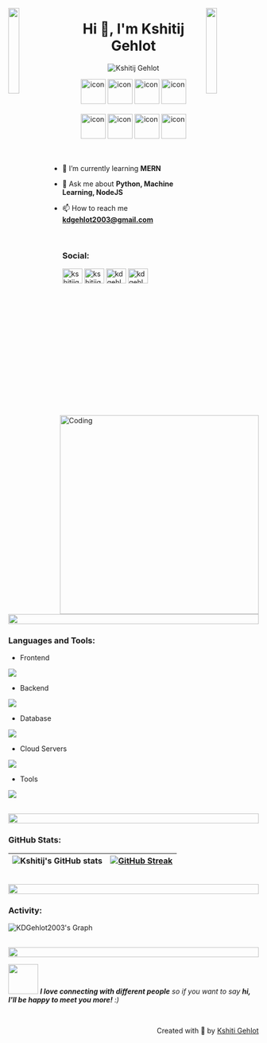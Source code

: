 <img align="left" src="https://user-images.githubusercontent.com/65187002/144930161-2f783401-8d27-4fdf-a2f7-cc0ba32f1f1f.gif" width="21%" style="display:inline;"><img align="right" src="https://user-images.githubusercontent.com/65187002/144930161-2f783401-8d27-4fdf-a2f7-cc0ba32f1f1f.gif" width="21%" style="display:inline;">

<h1 align="center">Hi 👋, I'm Kshitij Gehlot</h1>
<!-- <h3 align="center">A passionate Programmer from India</h3> -->
<!-- <p align="center">I am fascinated by how computer technology 🌐 has changed our lives in unexpected ways. Seeing the growth of computer science made me want to study software engineering from a young age, and my enthusiasm has only grown since then. And also I love exploring new tech stack 💻 and leveraging them to build cool stuffs 🛠️</p> -->

<p align="center"> 
 <img src="https://komarev.com/ghpvc/?username=KDGehlot2003&label=Profile%20views&color=0e75b6&style=flat" alt="Kshitij Gehlot" /> 
 <!-- <img src="https://img.shields.io/badge/Languages-Python | Java | PHP | Typescript | Node | React -green.svg" alt="Kshitij Gehlot's languages" /> -->
 <!-- <img alt="Profile followers" src="https://img.shields.io/github/followers/KDGehlot2003"> -->
</p>

<div align="center">
  <img src="https://techstack-generator.vercel.app/python-icon.svg" alt="icon" width="50" height="50" />
  <img src="https://techstack-generator.vercel.app/js-icon.svg" alt="icon"width="50" height="50" />
  <img src="https://techstack-generator.vercel.app/react-icon.svg" alt="icon" width="50" height="50" />
 <img src="https://techstack-generator.vercel.app/mysql-icon.svg" alt="icon" width="50" height="50" />
</div>

<br>

<div align="center">
  <img src="https://techstack-generator.vercel.app/docker-icon.svg" alt="icon" width="50" height="50" />
<!--   <img src="https://techstack-generator.vercel.app/aws-icon.svg" alt="icon" width="50" height="50" /> -->
<!--   <img src="https://techstack-generator.vercel.app/mysql-icon.svg" alt="icon" width="50" height="50" /> -->
  <img src="https://techstack-generator.vercel.app/github-icon.svg" alt="icon" width="50" height="50" />
  <img src="https://techstack-generator.vercel.app/restapi-icon.svg" alt="icon" width="50" height="50" />
  <img src="https://techstack-generator.vercel.app/nginx-icon.svg" alt="icon" width="50" height="50" />
</div>

<img align="right" alt="Coding" width="400" src="https://user-images.githubusercontent.com/74038190/229223263-cf2e4b07-2615-4f87-9c38-e37600f8381a.gif">
<br><br>

<!-- - 🔭 I’m currently working on **UA IT(JKH IT)** -->

- 🌱 I’m currently learning **MERN**

<!-- - 👨‍💻 All of my projects are available at [kdgehlot's workspace](http://) -->

- 💬 Ask me about **Python, Machine Learning, NodeJS**

- 📫 How to reach me **kdgehlot2003@gmail.com**

<!-- - 📄 Know about my experiences [my experiences](http://) -->

<!-- - ⚡ Fun fact **I think I'm funny** -->

<br>
<h3 align="left">Social:</h3>
<p align="left">
<a href="https://www.linkedin.com/in/kshitijgehlot/" target="blank"><img align="center" src="https://raw.githubusercontent.com/rahuldkjain/github-profile-readme-generator/master/src/images/icons/Social/linked-in-alt.svg" alt="kshitijgehlot" height="30" width="40" /></a>
<a href="https://www.instagram.com/kshitijgehlot10/" target="blank"><img align="center" src="https://raw.githubusercontent.com/rahuldkjain/github-profile-readme-generator/master/src/images/icons/Social/instagram.svg" alt="kshitijgehlot" height="30" width="40" /></a>
<a href="https://www.hackerrank.com/kdgehlot2003" target="blank"><img align="center" src="https://raw.githubusercontent.com/rahuldkjain/github-profile-readme-generator/master/src/images/icons/Social/hackerrank.svg" alt="kdgehlot2003" height="30" width="40" /></a>
<a href="https://www.leetcode.com/kdgehlot2003" target="blank"><img align="center" src="https://raw.githubusercontent.com/rahuldkjain/github-profile-readme-generator/master/src/images/icons/Social/leet-code.svg" alt="kdgehlot2003" height="30" width="40" /></a>
<!-- <a href="https://fb.com/" target="blank"><img align="center" src="https://raw.githubusercontent.com/rahuldkjain/github-profile-readme-generator/master/src/images/icons/Social/facebook.svg" alt="kshitij.gehlot" height="30" width="40" /></a> -->
<!-- <a href="https://www.youtube.com/" target="blank"><img align="center" src="https://raw.githubusercontent.com/rahuldkjain/github-profile-readme-generator/master/src/images/icons/Social/youtube.svg" alt="kshitij gehlot" height="30" width="40" /></a> -->
</p>
<br>

<img src="https://i.imgur.com/dBaSKWF.gif" height="20" width="100%">

<h3 align="left">Languages and Tools:</h3>

- Frontend
<p align="left">
  <a href="https://skillicons.dev">
    <img src="https://skillicons.dev/icons?i=html,css,js,react,tailwind,md" />
  </a>
</p>

- Backend
<p align="left">
  <a href="https://skillicons.dev">
<!--   <img src="https://skillicons.dev/icons?i=py,nodejs,express,flask,fastapi,bash" /> -->
  <img src="https://skillicons.dev/icons?i=py,nodejs,express,bash" />
  </a>
</p>


- Database
<p align="left">
  <a href="https://skillicons.dev">
    <img src="https://skillicons.dev/icons?i=mongodb,mysql,postgresql" />
  </a>
</p>

- Cloud Servers
<p align="left">
  <a href="https://skillicons.dev">
<!--     <img src="https://skillicons.dev/icons?i=azure,aws" /> -->
    <img src="https://skillicons.dev/icons?i=azure,vercel,netlify" />
  </a>
</p>

- Tools
<p align="left">
  <a href="https://skillicons.dev">
    <img src="https://skillicons.dev/icons?i=git,github,docker,figma,notion,vscode,postman,linux" />
  </a>
</p>

<br/>

<img src="https://i.imgur.com/dBaSKWF.gif" height="20" width="100%">

<h3 align="left">GitHub Stats:</h3>
<div align="center">
 
|![Kshitij's GitHub stats](https://github-readme-stats.vercel.app/api?username=KDGehlot2003\&theme=midnight-purple\&show_icons=true\&show=reviews,prs_merged,prs_merged_percentage\&hide=contribs,issues)|[![GitHub Streak](https://streak-stats.demolab.com/?user=KDGehlot2003&theme=midnight-purple)](https://git.io/streak-stats)|
|--|--|

</div>

<br>

<!-- <img src="https://i.imgur.com/dBaSKWF.gif" height="20" width="100%">

<h3 align="left">Trophy:</h3>

<p align="center">
<img src="https://media.tenor.com/0ENB5HuTH0gAAAAi/trophy-beker.gif"  width="100px" height="100px"></p>
  
<div align="center">
<img src="https://github-profile-trophy.vercel.app/?username=KDGehlot2003&theme=matrix&no-bg=true&no-frame=true&row=1&column=4&title=MultiLanguage,Commits,PullRequest,Reviews">
 </div>

<div align="center" >
<img src="https://github-profile-trophy.vercel.app/?username=KDGehlot2003&theme=matrix&no-bg=true&no-frame=true&row=1&column=4&title=Repositories,Organizations,Stars,Followers">
 </div>
 <br><br> -->


<img src="https://i.imgur.com/dBaSKWF.gif" height="20" width="100%">

<h3 align="left">Activity:</h3>

![KDGehlot2003's Graph](https://github-readme-activity-graph.vercel.app/graph?username=KDGehlot2003&custom_title=Kshitij's%20GitHub%20Activity%20Graph&bg_color=0D1117&color=7F3FBF&line=7F3FBF&point=7F3FBF&area_color=FFFFFF&title_color=FFFFFF&area=true)
<br><br>

<img src="https://i.imgur.com/dBaSKWF.gif" height="20" width="100%">

<img src="https://media.giphy.com/media/LnQjpWaON8nhr21vNW/giphy.gif" width="60"> <em><b>I love connecting with different people</b> so if you want to say <b>hi, I'll be happy to meet you more!</b> :)</em>

<br>
<p align="right" > Created with 🧡 by <a href="">Kshiti Gehlot</a></p>
